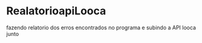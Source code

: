 # RealatorioapiLooca
fazendo relatorio dos erros encontrados no programa e subindo a API looca junto
